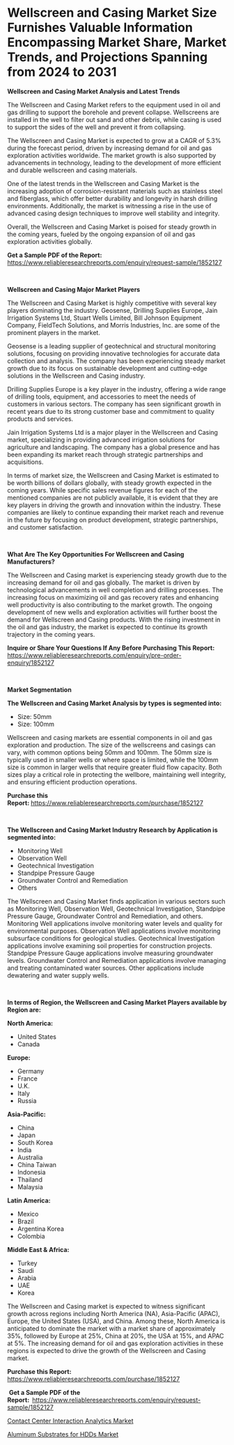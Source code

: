 <p><h1>Wellscreen and Casing Market Size Furnishes Valuable Information Encompassing Market Share, Market Trends, and Projections Spanning from 2024 to 2031</h1></p><p><strong>Wellscreen and Casing Market Analysis and Latest Trends</strong></p>
<p><p>The Wellscreen and Casing Market refers to the equipment used in oil and gas drilling to support the borehole and prevent collapse. Wellscreens are installed in the well to filter out sand and other debris, while casing is used to support the sides of the well and prevent it from collapsing. </p><p>The Wellscreen and Casing Market is expected to grow at a CAGR of 5.3% during the forecast period, driven by increasing demand for oil and gas exploration activities worldwide. The market growth is also supported by advancements in technology, leading to the development of more efficient and durable wellscreen and casing materials.</p><p>One of the latest trends in the Wellscreen and Casing Market is the increasing adoption of corrosion-resistant materials such as stainless steel and fiberglass, which offer better durability and longevity in harsh drilling environments. Additionally, the market is witnessing a rise in the use of advanced casing design techniques to improve well stability and integrity.</p><p>Overall, the Wellscreen and Casing Market is poised for steady growth in the coming years, fueled by the ongoing expansion of oil and gas exploration activities globally.</p></p>
<p><strong>Get a Sample PDF of the Report:&nbsp;</strong> <a href="https://www.reliableresearchreports.com/enquiry/request-sample/1852127">https://www.reliableresearchreports.com/enquiry/request-sample/1852127</a></p>
<p>&nbsp;</p>
<p><strong>Wellscreen and Casing Major Market Players</strong></p>
<p><p>The Wellscreen and Casing Market is highly competitive with several key players dominating the industry. Geosense, Drilling Supplies Europe, Jain Irrigation Systems Ltd, Stuart Wells Limited, Bill Johnson Equipment Company, FieldTech Solutions, and Morris Industries, Inc. are some of the prominent players in the market.</p><p>Geosense is a leading supplier of geotechnical and structural monitoring solutions, focusing on providing innovative technologies for accurate data collection and analysis. The company has been experiencing steady market growth due to its focus on sustainable development and cutting-edge solutions in the Wellscreen and Casing industry. </p><p>Drilling Supplies Europe is a key player in the industry, offering a wide range of drilling tools, equipment, and accessories to meet the needs of customers in various sectors. The company has seen significant growth in recent years due to its strong customer base and commitment to quality products and services.</p><p>Jain Irrigation Systems Ltd is a major player in the Wellscreen and Casing market, specializing in providing advanced irrigation solutions for agriculture and landscaping. The company has a global presence and has been expanding its market reach through strategic partnerships and acquisitions.</p><p>In terms of market size, the Wellscreen and Casing Market is estimated to be worth billions of dollars globally, with steady growth expected in the coming years. While specific sales revenue figures for each of the mentioned companies are not publicly available, it is evident that they are key players in driving the growth and innovation within the industry. These companies are likely to continue expanding their market reach and revenue in the future by focusing on product development, strategic partnerships, and customer satisfaction.</p></p>
<p>&nbsp;</p>
<p><strong>What Are The Key Opportunities For Wellscreen and Casing Manufacturers?</strong></p>
<p><p>The Wellscreen and Casing market is experiencing steady growth due to the increasing demand for oil and gas globally. The market is driven by technological advancements in well completion and drilling processes. The increasing focus on maximizing oil and gas recovery rates and enhancing well productivity is also contributing to the market growth. The ongoing development of new wells and exploration activities will further boost the demand for Wellscreen and Casing products. With the rising investment in the oil and gas industry, the market is expected to continue its growth trajectory in the coming years.</p></p>
<p><strong>Inquire or Share Your Questions If Any Before Purchasing This Report:</strong> <a href="https://www.reliableresearchreports.com/enquiry/pre-order-enquiry/1852127">https://www.reliableresearchreports.com/enquiry/pre-order-enquiry/1852127</a></p>
<p>&nbsp;</p>
<p><strong>Market Segmentation</strong></p>
<p><strong>The Wellscreen and Casing Market Analysis by types is segmented into:</strong></p>
<p><ul><li>Size: 50mm</li><li>Size: 100mm</li></ul></p>
<p><p>Wellscreen and casing markets are essential components in oil and gas exploration and production. The size of the wellscreens and casings can vary, with common options being 50mm and 100mm. The 50mm size is typically used in smaller wells or where space is limited, while the 100mm size is common in larger wells that require greater fluid flow capacity. Both sizes play a critical role in protecting the wellbore, maintaining well integrity, and ensuring efficient production operations.</p></p>
<p><strong>Purchase this Report:&nbsp;</strong><a href="https://www.reliableresearchreports.com/purchase/1852127">https://www.reliableresearchreports.com/purchase/1852127</a></p>
<p>&nbsp;</p>
<p><strong>The Wellscreen and Casing Market Industry Research by Application is segmented into:</strong></p>
<p><ul><li>Monitoring Well</li><li>Observation Well</li><li>Geotechnical Investigation</li><li>Standpipe Pressure Gauge</li><li>Groundwater Control and Remediation</li><li>Others</li></ul></p>
<p><p>The Wellscreen and Casing Market finds application in various sectors such as Monitoring Well, Observation Well, Geotechnical Investigation, Standpipe Pressure Gauge, Groundwater Control and Remediation, and others. Monitoring Well applications involve monitoring water levels and quality for environmental purposes. Observation Well applications involve monitoring subsurface conditions for geological studies. Geotechnical Investigation applications involve examining soil properties for construction projects. Standpipe Pressure Gauge applications involve measuring groundwater levels. Groundwater Control and Remediation applications involve managing and treating contaminated water sources. Other applications include dewatering and water supply wells.</p></p>
<p>&nbsp;</p>
<p><strong>In terms of Region, the Wellscreen and Casing Market Players available by Region are:</strong></p>
<p>
    <p> <strong> North America: </strong>
        <ul>
            <li>United States</li>
            <li>Canada</li>
        </ul>
        </p> 
    <p> <strong> Europe: </strong>
        <ul>
            <li>Germany</li>
            <li>France</li>
            <li>U.K.</li>
            <li>Italy</li>
            <li>Russia</li>
        </ul>
        </p> 
    <p> <strong> Asia-Pacific: </strong>
        <ul>
            <li>China</li>
            <li>Japan</li>
            <li>South Korea</li>
            <li>India</li>
            <li>Australia</li>
            <li>China Taiwan</li>
            <li>Indonesia</li>
            <li>Thailand</li>
            <li>Malaysia</li>
        </ul>
        </p> 
    <p> <strong> Latin America: </strong>
        <ul>
            <li>Mexico</li>
            <li>Brazil</li>
            <li>Argentina Korea</li>
            <li>Colombia</li>
        </ul>
        </p> 
    <p> <strong> Middle East & Africa: </strong>
        <ul>
            <li>Turkey</li>
            <li>Saudi</li>
            <li>Arabia</li>
            <li>UAE</li>
            <li>Korea</li>
        </ul>
    </p>
    </p>
<p><p>The Wellscreen and Casing market is expected to witness significant growth across regions including North America (NA), Asia-Pacific (APAC), Europe, the United States (USA), and China. Among these, North America is anticipated to dominate the market with a market share of approximately 35%, followed by Europe at 25%, China at 20%, the USA at 15%, and APAC at 5%. The increasing demand for oil and gas exploration activities in these regions is expected to drive the growth of the Wellscreen and Casing market.</p></p>
<p><strong>Purchase this Report: </strong><a href="https://www.reliableresearchreports.com/purchase/1852127">https://www.reliableresearchreports.com/purchase/1852127</a></p>
<p>&nbsp;<strong>Get a Sample PDF of the Report:&nbsp;&nbsp;</strong><a href="https://www.reliableresearchreports.com/enquiry/request-sample/1852127">https://www.reliableresearchreports.com/enquiry/request-sample/1852127</a></p>
<p><strong></strong></p>
<p><p><a href="https://issuu.com/reportprime-2/docs/contact-center-interaction-analytics-market-size-2">Contact Center Interaction Analytics Market</a></p><p><a href="https://issuu.com/reportprime-2/docs/aluminum-substrates-for-hdds-market-size-2030.pptx">Aluminum Substrates for HDDs Market</a></p></p>